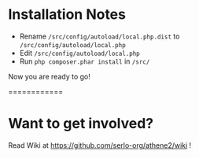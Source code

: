 # Installation Notes
* Rename `/src/config/autoload/local.php.dist` to `/src/config/autoload/local.php`
* Edit `/src/config/autoload/local.php`
* Run `php composer.phar install` in `/src/`

Now you are ready to go!

============

# Want to get involved?
Read Wiki at https://github.com/serlo-org/athene2/wiki !
